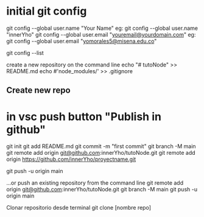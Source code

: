 # initial git config   
git config --global user.name "Your Name"
    eg: git config --global user.name "innerYho"
git config --global user.email "youremail@yourdomain.com"
    eg: git config --global user.email "yomorales5@misena.edu.co"

git config --list

create a new repository on the command line
echo "# tutoNode" >> README.md
echo #'node_modules/' >> .gitignore


## Create new repo
# in vsc push button "Publish in github"

git init
git add README.md
git commit -m "first commit"
git branch -M main
git remote add origin git@github.com:innerYho/tutoNode.git
git remote add origin https://github.com/innerYho/proyectname.git

git push -u origin main


…or push an existing repository from the command line
git remote add origin git@github.com:innerYho/tutoNode.git
git branch -M main
git push -u origin main



Clonar repositorio desde terminal
git clone [nombre repo]

